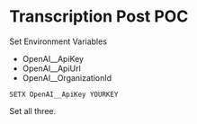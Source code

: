 # Transcription Post POC

Set Environment Variables

 - OpenAI__ApiKey
 - OpenAI__ApiUrl
 - OpenAI__OrganizationId

```
SETX OpenAI__ApiKey YOURKEY
```
Set all three.
